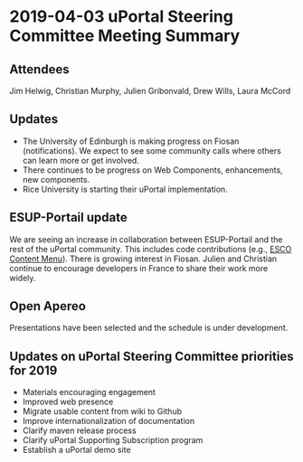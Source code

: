 # 2019-04-03 uPortal Steering Committee Meeting Summary

## Attendees
Jim Helwig, Christian Murphy, Julien Gribonvald, Drew Wills, Laura McCord

## Updates
* The University of Edinburgh is making progress on Fiosan (notifications). We expect to see some community calls where others can learn more or get involved.
* There continues to be progress on Web Components, enhancements, new components.
* Rice University is starting their uPortal implementation.

## ESUP-Portail update
We are seeing an increase in collaboration between ESUP-Portail and the rest of the uPortal community. This includes code contributions (e.g., [ESCO Content Menu](https://uportal-contrib.github.io/uPortal-web-components/en/components/esco-content-menu/demo)). There is growing interest in Fiosan. Julien and Christian continue to encourage developers in France to share their work more widely. 

## Open Apereo
Presentations have been selected and the schedule is under development.

## Updates on uPortal Steering Committee priorities for 2019
* Materials encouraging engagement  
* Improved web presence  
* Migrate usable content from wiki to Github  
* Improve internationalization of documentation  
* Clarify maven release process  
* Clarify uPortal Supporting Subscription program  
* Establish a uPortal demo site  

